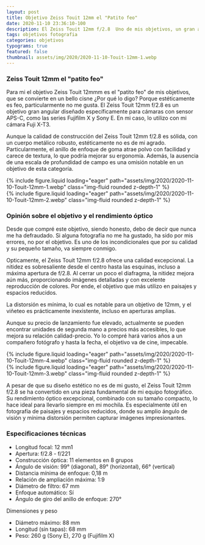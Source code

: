 ```yaml
---
layout: post
title: Objetivo Zeiss Touit 12mm el "Patito feo"
date: 2020-11-10 23:36:10-100
description: El Zeiss Touit 12mm f/2.8  Uno de mis objetivos, un gran angular diseñado específicamente para cámaras con sensor APS-C, como las series Fujifilm X y Sony E. 
tags: objetivos fotografia
categories: objetivos
typograms: true
featured: false
thumbnail: assets/img/2020/2020-11-10-Touit-12mm-1.webp
---
```



### Zeiss Touit 12mm el "patito feo" 

Para mi el objetivo Zeiss Touit 12mmm es el "patito feo" de mis objetivos, que se convierte en un bello cisne ¿Por qué lo digo? Porque estéticamente es feo, particularmente no me gusta. 
El Zeiss Touit 12mm f/2.8 es un objetivo gran angular diseñado específicamente para cámaras con sensor APS-C, como las series Fujifilm X y Sony E. En mi caso, lo utilizo con mi cámara Fuji X-T3. 

Aunque la calidad de construcción del Zeiss Touit 12mm f/2.8 es sólida, con un cuerpo metálico robusto, estéticamente no es de mi agrado. Particularmente, el anillo de enfoque de goma atrae polvo con facilidad y carece de textura, lo que podría mejorar su ergonomía. Además, la ausencia de una escala de profundidad de campo es una omisión notable en un objetivo de esta categoría. 

<div class="row mt-3">
<div class="col-sm mt-3 mt-md-0">
{% include figure.liquid loading="eager" path="assets/img/2020/2020-11-10-Touit-12mm-1.webp" class="img-fluid rounded z-depth-1" %}
</div>
<div class="col-sm mt-3 mt-md-0">
{% include figure.liquid loading="eager" path="assets/img/2020/2020-11-10-Touit-12mm-2.webp" class="img-fluid rounded z-depth-1" %}
</div>
</div>

### Opinión sobre el objetivo y el rendimiento óptico

Desde que compré este objetivo, siendo honesto, debo de decir que nunca me ha defraudado. Si alguna fotografía no me ha gustado, ha sido por mis errores, no por el objetivo. Es uno de los incondicionales que por su calidad y su pequeño tamaño, va siempre conmigo.

Opticamente, el Zeiss Touit 12mm f/2.8 ofrece una calidad excepcional. La nitidez es sobresaliente desde el centro hasta las esquinas, incluso a máxima apertura de f/2.8. Al cerrar un poco el diafragma, la nitidez mejora aún más, proporcionando imágenes detalladas y con excelente reproducción de colores. Por ende, el objetivo que más utilizo en paisajes y espacios reducidos.

La distorsión es mínima, lo cual es notable para un objetivo de 12mm, y el viñeteo es prácticamente inexistente, incluso en aperturas amplias. 

Aunque su precio de lanzamiento fue elevado, actualmente se pueden encontrar unidades de segunda mano a precios más accesibles, lo que mejora su relación calidad-precio. Yo lo compré hará varios años a un compañero fotógrafo y hasta la fecha, el objetivo va de cine, impecable.

<div class="row mt-3">
<div class="col-sm mt-3 mt-md-0">
{% include figure.liquid loading="eager" path="assets/img/2020/2020-11-10-Touit-12mm-4.webp" class="img-fluid rounded z-depth-1" %}
</div>
<div class="col-sm mt-3 mt-md-0">
{% include figure.liquid loading="eager" path="assets/img/2020/2020-11-10-Touit-12mm-3.webp" class="img-fluid rounded z-depth-1" %}
</div>
</div>

A pesar de que su diseño estético no es de mi gusto, el Zeiss Touit 12mm f/2.8 se ha convertido en una pieza fundamental de mi equipo fotográfico. Su rendimiento óptico excepcional, combinado con su tamaño compacto, lo hace ideal para llevarlo siempre en mi mochila. Es especialmente útil en fotografía de paisajes y espacios reducidos, donde su amplio ángulo de visión y mínima distorsión permiten capturar imágenes impresionantes.

### Especificaciones técnicas

- Longitud focal: 12 mm1
- Apertura: f/2.8 - f/221
- Construcción óptica: 11 elementos en 8 grupos
- Ángulo de visión: 99° (diagonal), 89° (horizontal), 66° (vertical)
- Distancia mínima de enfoque: 0,18 m
- Relación de ampliación máxima: 1:9
- Diámetro de filtro: 67 mm
- Enfoque automático: Sí
- Ángulo de giro del anillo de enfoque: 270°

Dimensiones y peso

- Diámetro máximo: 88 mm
- Longitud (sin tapas): 68 mm
- Peso: 260 g (Sony E), 270 g (Fujifilm X)